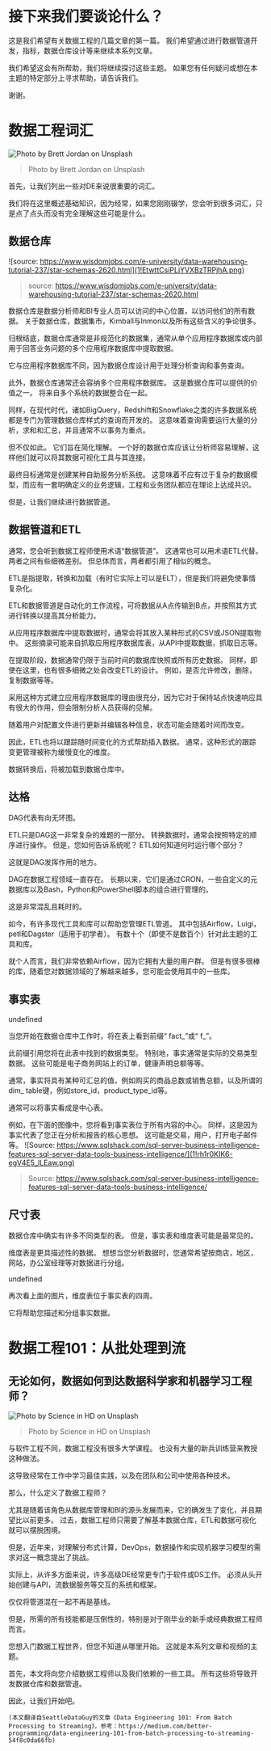 # 接下来我们要谈论什么？

这是我们希望有关数据工程的几篇文章的第一篇。 我们希望通过进行数据管道开发，指标，数据仓库设计等来继续本系列文章。

我们希望这会有所帮助，我们将继续探讨这些主题。 如果您有任何疑问或想在本主题的特定部分上寻求帮助，请告诉我们。

谢谢。
# 数据工程词汇
![Photo by Brett Jordan on Unsplash](1!hxl1OresGDTV9aCMfrBnhA.jpeg)
> Photo by Brett Jordan on Unsplash


首先，让我们列出一些对DE来说很重要的词汇。

我们将在这里概述基础知识，因为经常，如果您刚刚辍学，您会听到很多词汇，只是点了点头而没有完全理解这些可能是什么。
## 数据仓库
![source: https://www.wisdomjobs.com/e-university/data-warehousing-tutorial-237/star-schemas-2620.html](1!EtwttCsiPLjYVXBzTRPjhA.png)
> source: https://www.wisdomjobs.com/e-university/data-warehousing-tutorial-237/star-schemas-2620.html


数据仓库是数据分析师和BI专业人员可以访问的中心位置，以访问他们的所有数据。 关于数据仓库，数据集市，Kimball与Inmon以及所有这些含义的争论很多。

归根结底，数据仓库通常是非规范化的数据集，通常从单个应用程序数据库或内部用于回答业务问题的多个应用程序数据库中提取数据。

它与应用程序数据库不同，因为数据仓库设计用于处理分析查询和事务查询。

此外，数据仓库通常还会容纳多个应用程序数据库。 这是数据仓库可以提供的价值之一。 将来自多个系统的数据整合在一起。

同样，在现代时代，诸如BigQuery，Redshift和Snowflake之类的许多数据系统都是专门为管理数据仓库样式的查询而开发的。 这意味着查询需要运行大量的分析，求和和汇总，并且通常不以事务为重点。

但不仅如此。 它们旨在简化理解。 一个好的数据仓库应该让分析师容易理解，这样他们就可以将其数据可视化工具与其连接。

最终目标通常是创建某种自助服务分析系统。 这意味着不应有过于复杂的数据模型，而应有一套明确定义的业务逻辑，工程和业务团队都应在理论上达成共识。

但是，让我们继续进行数据管道。
## 数据管道和ETL

通常，您会听到数据工程师使用术语“数据管道”。 这通常也可以用术语ETL代替。 两者之间有些细微差别。 但总体而言，两者都引用了相似的概念。

ETL是指提取，转换和加载（有时它实际上可以是ELT），但是我们将避免使事情复杂化。

ETL和数据管道是自动化的工作流程，可将数据从A点传输到B点，并按照其方式进行转换以提高其分析能力。

从应用程序数据库中提取数据时，通常会将其放入某种形式的CSV或JSON提取物中。 这些摘录可能来自抓取应用程序数据库表，从API中提取数据，抓取日志等。

在提取阶段，数据通常仍限于当前时间的数据库快照或所有历史数据。 同样，即使在这里，也有很多细微之处会改变ETL的设计。 例如，是否允许修改，删除，复制数据等等。

采用这种方式建立应用程序数据库的理由很充分，因为它对于保持站点快速响应具有很大的作用，但会限制分析人员获得的见解。

随着用户对配置文件进行更新并编辑各种信息，状态可能会随着时间而改变。

因此，ETL也将以跟踪随时间变化的方式帮助插入数据。 通常，这种形式的跟踪变更管理被称为缓慢变化的维度。

数据转换后，将被加载到数据仓库中。
## 达格

DAG代表有向无环图。

ETL只是DAG这一非常复杂的难题的一部分。 转换数据时，通常会按照特定的顺序进行操作。 但是，您如何告诉系统呢？ ETL如何知道何时运行哪个部分？

这就是DAG发挥作用的地方。

DAG在数据工程领域一直存在。 长期以来，它们是通过CRON，一些自定义的元数据库以及Bash，Python和PowerShell脚本的组合进行管理的。

这是非常混乱且耗时的。

如今，有许多现代工具和库可以帮助您管理ETL管道。 其中包括Airflow，Luigi，petl和Dagster（适用于初学者）。 有数十个（即使不是数百个）针对此主题的工具和库。

就个人而言，我们非常依赖Airflow，因为它拥有大量的用户群。 但是有很多很棒的库，随着您对数据领域的了解越来越多，您可能会使用其中的一些库。
## 事实表

undefined

当您开始在数据仓库中工作时，将在表上看到前缀“ fact_”或“ f_”。

此前缀引用您将在此表中找到的数据类型。 特别地，事实通常是实际的交易类型数据。 这些可能是电子商务网站上的订单，健康声明总额等等。

通常，事实将具有某种可汇总的值，例如购买的商品总数或销售总额，以及所谓的dim_ table键，例如store_id，product_type_id等。

通常可以将事实看成是中心表。

例如，在下面的图像中，您将看到事实表位于所有内容的中心。 同样，这是因为事实代表了您正在分析和报告的核心思想。 这可能是交易，用户，打开电子邮件等。
![Source: https://www.sqlshack.com/sql-server-business-intelligence-features-sql-server-data-tools-business-intelligence/](1!rh1r0KIK6-egV4E5_lLEaw.png)
> Source: https://www.sqlshack.com/sql-server-business-intelligence-features-sql-server-data-tools-business-intelligence/

## 尺寸表

数据仓库中确实有许多不同类型的表。 但是，事实表和维度表可能是最常见的。

维度表是更具描述性的数据。 想想当您分析数据时，您通常希望按商店，地区，网站，办公室经理等对数据进行分组。

undefined

再次看上面的图片，维度表位于事实表的四周。

它将帮助您描述和分组事实数据。
# 数据工程101：从批处理到流
## 无论如何，数据如何到达数据科学家和机器学习工程师？
![Photo by Science in HD on Unsplash](1!UgOWntX-T9m1U7gKJgh_0w.jpeg)
> Photo by Science in HD on Unsplash


与软件工程不同，数据工程没有很多大学课程。 也没有大量的新兵训练营来教授这种做法。

这导致经常在工作中学习最佳实践，以及在团队和公司中使用各种技术。

那么，什么定义了数据工程师？

尤其是随着该角色从数据库管理和BI的源头发展而来，它的确发生了变化，并且期望比以前更多。 过去，数据工程师只需要了解基本数据仓库，ETL和数据可视化就可以摆脱困境。

但是，近年来，对理解分布式计算，DevOps，数据操作和实现机器学习模型的需求对这一概念提出了挑战。

实际上，从许多方面来说，许多高级DE经常更专门于软件或DS工作。 必须从头开始创建与API，流数据服务等交互的系统和框架。

仅仅将管道混在一起不再是基线。

但是，所需的所有技能都是压倒性的，特别是对于刚毕业的新手或经典数据工程师而言。

您想入门数据工程世界，但您不知道从哪里开始。 这就是本系列文章和视频的主题。

首先，本文将向您介绍数据工程师以及我们依赖的一些工具。 所有这些将导致开发数据仓库和数据管道。

因此，让我们开始吧。
```
(本文翻译自SeattleDataGuy的文章《Data Engineering 101: From Batch Processing to Streaming》，参考：https://medium.com/better-programming/data-engineering-101-from-batch-processing-to-streaming-54f8c0da66fb)
```
